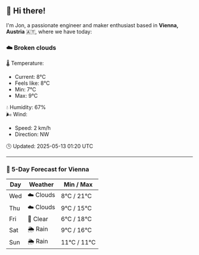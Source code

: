 ## 👋 Hi there!

I'm Jon, a passionate engineer and maker enthusiast based in **Vienna, Austria** 🇦🇹, where we have today:

### ☁️ Broken clouds 

🌡️ Temperature: 
* Current: 8°C
* Feels like: 8°C
* Min: 7°C 
* Max: 9°C  

💧 Humidity: 67%  
🌬️ Wind: 
* Speed: 2 km/h 
* Direction: NW  

🕒 Updated: 2025-05-13 01:20 UTC

---

### 📅 5-Day Forecast for Vienna

| Day | Weather | Min / Max |
|-----|---------|------------|
| Wed | ☁️ Clouds | 8°C / 21°C |
| Thu | ☁️ Clouds | 9°C / 15°C |
| Fri | 🌙 Clear | 6°C / 18°C |
| Sat | 🌦️ Rain | 9°C / 16°C |
| Sun | 🌦️ Rain | 11°C / 11°C |
